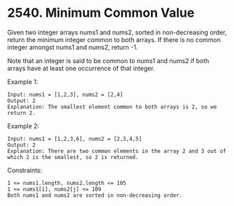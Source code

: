 # 2540. Minimum Common Value

Given two integer arrays nums1 and nums2, sorted in non-decreasing order, return the minimum integer common to both arrays. If there is no common integer amongst nums1 and nums2, return -1.

Note that an integer is said to be common to nums1 and nums2 if both arrays have at least one occurrence of that integer.

 

Example 1:

    Input: nums1 = [1,2,3], nums2 = [2,4]
    Output: 2
    Explanation: The smallest element common to both arrays is 2, so we return 2.

Example 2:

    Input: nums1 = [1,2,3,6], nums2 = [2,3,4,5]
    Output: 2
    Explanation: There are two common elements in the array 2 and 3 out of which 2 is the smallest, so 2 is returned.

 

Constraints:

    1 <= nums1.length, nums2.length <= 105
    1 <= nums1[i], nums2[j] <= 109
    Both nums1 and nums2 are sorted in non-decreasing order.

